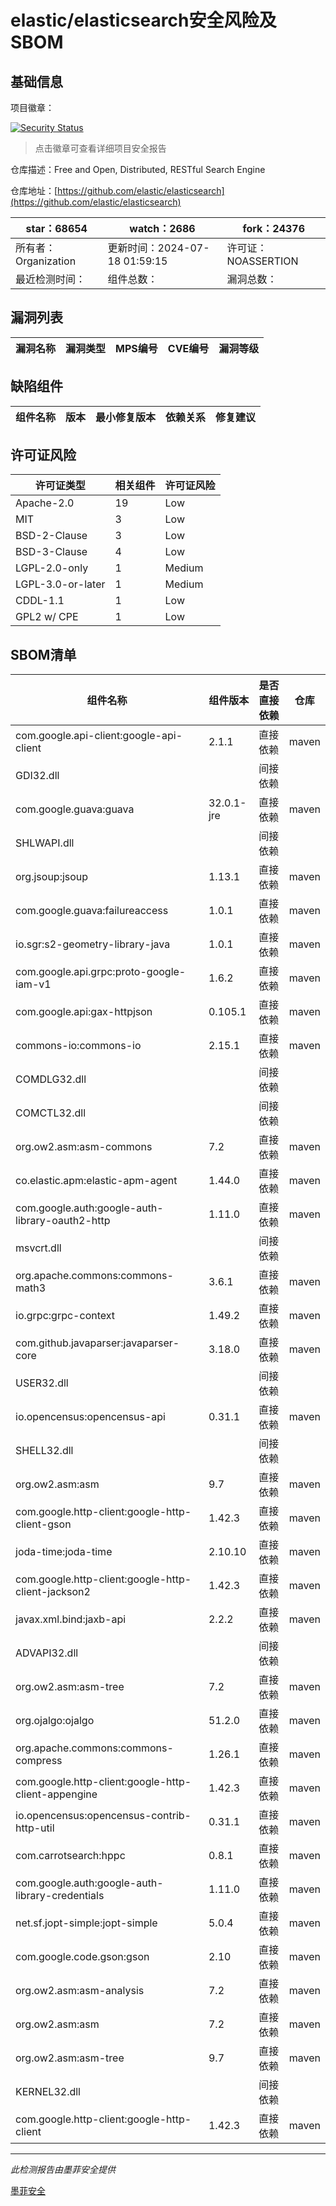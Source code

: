 # elastic/elasticsearch安全风险及SBOM

## 基础信息

项目徽章：

[![Security Status](https://www.murphysec.com/platform3/v31/badge/1813645284441812992.svg)](https://www.murphysec.com/console/report/1700208843229364224/1813645284441812992)

> 点击徽章可查看详细项目安全报告

仓库描述：Free and Open, Distributed, RESTful Search Engine

仓库地址：[https://github.com/elastic/elasticsearch](https://github.com/elastic/elasticsearch)

| star：68654 | watch：2686 | fork：24376 |
| ----------- | -------------- | ------------ |
| 所有者：Organization | 更新时间：2024-07-18 01:59:15 | 许可证：NOASSERTION |
| 最近检测时间： | 组件总数： | 漏洞总数： |




## 漏洞列表

| 漏洞名称 | 漏洞类型 | MPS编号 | CVE编号 | 漏洞等级 |
| ------- | ------ | ------- | ------ | ----- |





## 缺陷组件

| 组件名称 | 版本 | 最小修复版本 | 依赖关系 | 修复建议 |
| -------- | ---- | ------------ | -------- | -------- |





## 许可证风险

| 许可证类型 | 相关组件 | 许可证风险 |
| ---------- | -------- | ---------- |
|Apache-2.0|19|Low|
|MIT|3|Low|
|BSD-2-Clause|3|Low|
|BSD-3-Clause|4|Low|
|LGPL-2.0-only|1|Medium|
|LGPL-3.0-or-later|1|Medium|
|CDDL-1.1|1|Low|
|GPL2 w/ CPE|1|Low|




## SBOM清单

| 组件名称 | 组件版本 | 是否直接依赖 | 仓库 |
| -------- | -------- | ------------ | ---- |
|com.google.api-client:google-api-client|2.1.1|直接依赖|maven|
|GDI32.dll||间接依赖||
|com.google.guava:guava|32.0.1-jre|直接依赖|maven|
|SHLWAPI.dll||间接依赖||
|org.jsoup:jsoup|1.13.1|直接依赖|maven|
|com.google.guava:failureaccess|1.0.1|直接依赖|maven|
|io.sgr:s2-geometry-library-java|1.0.1|直接依赖|maven|
|com.google.api.grpc:proto-google-iam-v1|1.6.2|直接依赖|maven|
|com.google.api:gax-httpjson|0.105.1|直接依赖|maven|
|commons-io:commons-io|2.15.1|直接依赖|maven|
|COMDLG32.dll||间接依赖||
|COMCTL32.dll||间接依赖||
|org.ow2.asm:asm-commons|7.2|直接依赖|maven|
|co.elastic.apm:elastic-apm-agent|1.44.0|直接依赖|maven|
|com.google.auth:google-auth-library-oauth2-http|1.11.0|直接依赖|maven|
|msvcrt.dll||间接依赖||
|org.apache.commons:commons-math3|3.6.1|直接依赖|maven|
|io.grpc:grpc-context|1.49.2|直接依赖|maven|
|com.github.javaparser:javaparser-core|3.18.0|直接依赖|maven|
|USER32.dll||间接依赖||
|io.opencensus:opencensus-api|0.31.1|直接依赖|maven|
|SHELL32.dll||间接依赖||
|org.ow2.asm:asm|9.7|直接依赖|maven|
|com.google.http-client:google-http-client-gson|1.42.3|直接依赖|maven|
|joda-time:joda-time|2.10.10|直接依赖|maven|
|com.google.http-client:google-http-client-jackson2|1.42.3|直接依赖|maven|
|javax.xml.bind:jaxb-api|2.2.2|直接依赖|maven|
|ADVAPI32.dll||间接依赖||
|org.ow2.asm:asm-tree|7.2|直接依赖|maven|
|org.ojalgo:ojalgo|51.2.0|直接依赖|maven|
|org.apache.commons:commons-compress|1.26.1|直接依赖|maven|
|com.google.http-client:google-http-client-appengine|1.42.3|直接依赖|maven|
|io.opencensus:opencensus-contrib-http-util|0.31.1|直接依赖|maven|
|com.carrotsearch:hppc|0.8.1|直接依赖|maven|
|com.google.auth:google-auth-library-credentials|1.11.0|直接依赖|maven|
|net.sf.jopt-simple:jopt-simple|5.0.4|直接依赖|maven|
|com.google.code.gson:gson|2.10|直接依赖|maven|
|org.ow2.asm:asm-analysis|7.2|直接依赖|maven|
|org.ow2.asm:asm|7.2|直接依赖|maven|
|org.ow2.asm:asm-tree|9.7|直接依赖|maven|
|KERNEL32.dll||间接依赖||
|com.google.http-client:google-http-client|1.42.3|直接依赖|maven|


------

*此检测报告由墨菲安全提供*

[墨菲安全](www.murphysec.com)
